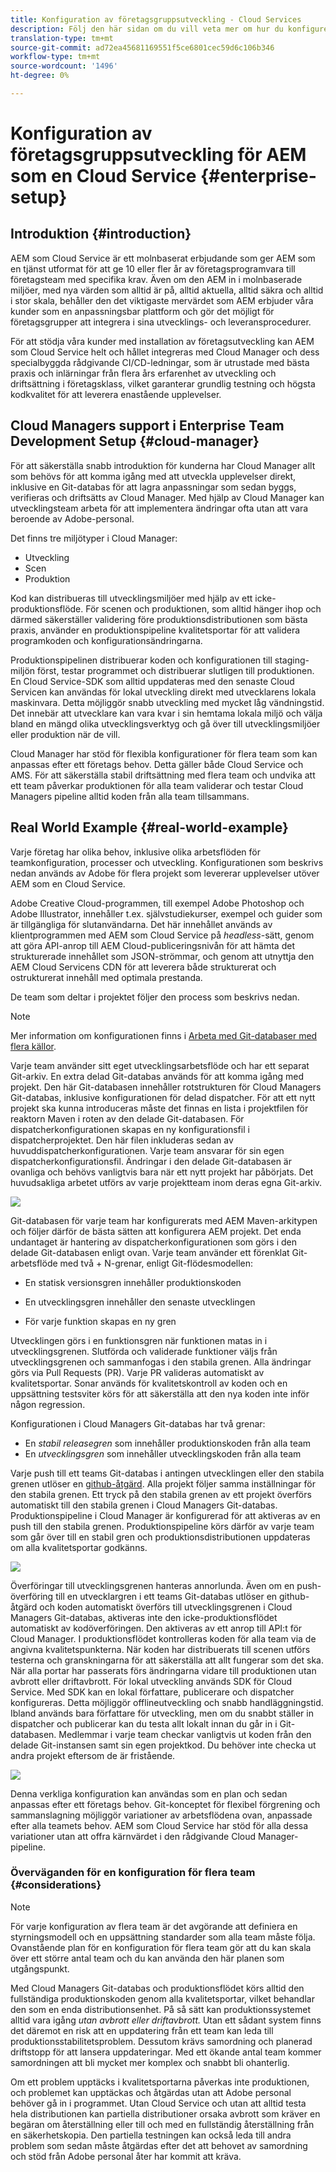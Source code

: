```yaml
---
title: Konfiguration av företagsgruppsutveckling - Cloud Services
description: Följ den här sidan om du vill veta mer om hur du konfigurerar Enterprise Team Development
translation-type: tm+mt
source-git-commit: ad72ea45681169551f5ce6801cec59d6c106b346
workflow-type: tm+mt
source-wordcount: '1496'
ht-degree: 0%

---
```


# Konfiguration av företagsgruppsutveckling för AEM som en Cloud Service {#enterprise-setup}

## Introduktion {#introduction}

AEM som Cloud Service är ett molnbaserat erbjudande som ger AEM som en tjänst utformat för att ge 10 eller fler år av företagsprogramvara till företagsteam med specifika krav. Även om den AEM in i molnbaserade miljöer, med nya värden som alltid är på, alltid aktuella, alltid säkra och alltid i stor skala, behåller den det viktigaste mervärdet som AEM erbjuder våra kunder som en anpassningsbar plattform och gör det möjligt för företagsgrupper att integrera i sina utvecklings- och leveransprocedurer.

För att stödja våra kunder med installation av företagsutveckling kan AEM som Cloud Service helt och hållet integreras med Cloud Manager och dess specialbyggda rådgivande CI/CD-ledningar, som är utrustade med bästa praxis och inlärningar från flera års erfarenhet av utveckling och driftsättning i företagsklass, vilket garanterar grundlig testning och högsta kodkvalitet för att leverera enastående upplevelser.

## Cloud Managers support i Enterprise Team Development Setup {#cloud-manager}

För att säkerställa snabb introduktion för kunderna har Cloud Manager allt som behövs för att komma igång med att utveckla upplevelser direkt, inklusive en Git-databas för att lagra anpassningar som sedan byggs, verifieras och driftsätts av Cloud Manager.
Med hjälp av Cloud Manager kan utvecklingsteam arbeta för att implementera ändringar ofta utan att vara beroende av Adobe-personal.

Det finns tre miljötyper i Cloud Manager:

* Utveckling
* Scen
* Produktion

Kod kan distribueras till utvecklingsmiljöer med hjälp av ett icke-produktionsflöde. För scenen och produktionen, som alltid hänger ihop och därmed säkerställer validering före produktionsdistributionen som bästa praxis, använder en produktionspipeline kvalitetsportar för att validera programkoden och konfigurationsändringarna.

Produktionspipelinen distribuerar koden och konfigurationen till staging-miljön först, testar programmet och distribuerar slutligen till produktionen.
En Cloud Service-SDK som alltid uppdateras med den senaste Cloud Servicen kan användas för lokal utveckling direkt med utvecklarens lokala maskinvara. Detta möjliggör snabb utveckling med mycket låg vändningstid. Det innebär att utvecklare kan vara kvar i sin hemtama lokala miljö och välja bland en mängd olika utvecklingsverktyg och gå över till utvecklingsmiljöer eller produktion när de vill.

Cloud Manager har stöd för flexibla konfigurationer för flera team som kan anpassas efter ett företags behov. Detta gäller både Cloud Service och AMS. För att säkerställa stabil driftsättning med flera team och undvika att ett team påverkar produktionen för alla team validerar och testar Cloud Managers pipeline alltid koden från alla team tillsammans.


## Real World Example {#real-world-example}

Varje företag har olika behov, inklusive olika arbetsflöden för teamkonfiguration, processer och utveckling. Konfigurationen som beskrivs nedan används av Adobe för flera projekt som levererar upplevelser utöver AEM som en Cloud Service.

Adobe Creative Cloud-programmen, till exempel Adobe Photoshop och Adobe Illustrator, innehåller t.ex. självstudiekurser, exempel och guider som är tillgängliga för slutanvändarna. Det här innehållet används av klientprogrammen med AEM som Cloud Service på *headless*-sätt, genom att göra API-anrop till AEM Cloud-publiceringsnivån för att hämta det strukturerade innehållet som JSON-strömmar, och genom att utnyttja den AEM Cloud Servicens CDN för att leverera både strukturerat och ostrukturerat innehåll med optimala prestanda.

De team som deltar i projektet följer den process som beskrivs nedan.

>[!NOTE]
>Mer information om konfigurationen finns i [Arbeta med Git-databaser med flera källor](https://experienceleague.adobe.com/docs/experience-manager-cloud-manager/using/managing-code/working-with-multiple-source-git-repos.html#managing-code).

Varje team använder sitt eget utvecklingsarbetsflöde och har ett separat Git-arkiv. En extra delad Git-databas används för att komma igång med projekt. Den här Git-databasen innehåller rotstrukturen för Cloud Managers Git-databas, inklusive konfigurationen för delad dispatcher. För att ett nytt projekt ska kunna introduceras måste det finnas en lista i projektfilen för reaktorn Maven i roten av den delade Git-databasen. För dispatcherkonfigurationen skapas en ny konfigurationsfil i dispatcherprojektet. Den här filen inkluderas sedan av huvuddispatcherkonfigurationen. Varje team ansvarar för sin egen dispatcherkonfigurationsfil. Ändringar i den delade Git-databasen är ovanliga och behövs vanligtvis bara när ett nytt projekt har påbörjats. Det huvudsakliga arbetet utförs av varje projektteam inom deras egna Git-arkiv.

![](assets/team-setup1.png)

Git-databasen för varje team har konfigurerats med AEM Maven-arkitypen och följer därför de bästa sätten att konfigurera AEM projekt. Det enda undantaget är hantering av dispatcherkonfigurationen som görs i den delade Git-databasen enligt ovan.
Varje team använder ett förenklat Git-arbetsflöde med två + N-grenar, enligt Git-flödesmodellen:

* En statisk versionsgren innehåller produktionskoden

* En utvecklingsgren innehåller den senaste utvecklingen

* För varje funktion skapas en ny gren


Utvecklingen görs i en funktionsgren när funktionen matas in i utvecklingsgrenen. Slutförda och validerade funktioner väljs från utvecklingsgrenen och sammanfogas i den stabila grenen. Alla ändringar görs via Pull Requests (PR). Varje PR valideras automatiskt av kvalitetsportar. Sonar används för kvalitetskontroll av koden och en uppsättning testsviter körs för att säkerställa att den nya koden inte inför någon regression.

Konfigurationen i Cloud Managers Git-databas har två grenar:

* En *stabil releasegren* som innehåller produktionskoden från alla team
* En *utvecklingsgren* som innehåller utvecklingskoden från alla team

Varje push till ett teams Git-databas i antingen utvecklingen eller den stabila grenen utlöser en [github-åtgärd](https://experienceleague.adobe.com/docs/experience-manager-cloud-manager/using/managing-code/working-with-multiple-source-git-repos.html?lang=en#managing-code). Alla projekt följer samma inställningar för den stabila grenen. Ett tryck på den stabila grenen av ett projekt överförs automatiskt till den stabila grenen i Cloud Managers Git-databas. Produktionspipeline i Cloud Manager är konfigurerad för att aktiveras av en push till den stabila grenen. Produktionspipeline körs därför av varje team som går över till en stabil gren och produktionsdistributionen uppdateras om alla kvalitetsportar godkänns.

![](assets/team-setup2.png)

Överföringar till utvecklingsgrenen hanteras annorlunda. Även om en push-överföring till en utvecklargren i ett teams Git-databas utlöser en github-åtgärd och koden automatiskt överförs till utvecklingsgrenen i Cloud Managers Git-databas, aktiveras inte den icke-produktionsflödet automatiskt av kodöverföringen. Den aktiveras av ett anrop till API:t för Cloud Manager.
I produktionsflödet kontrolleras koden för alla team via de angivna kvalitetspunkterna. När koden har distribuerats till scenen utförs testerna och granskningarna för att säkerställa att allt fungerar som det ska. När alla portar har passerats förs ändringarna vidare till produktionen utan avbrott eller driftavbrott.
För lokal utveckling används SDK för Cloud Service. Med SDK kan en lokal författare, publicerare och dispatcher konfigureras. Detta möjliggör offlineutveckling och snabb handläggningstid. Ibland används bara författare för utveckling, men om du snabbt ställer in dispatcher och publicerar kan du testa allt lokalt innan du går in i Git-databasen. Medlemmar i varje team checkar vanligtvis ut koden från den delade Git-instansen samt sin egen projektkod. Du behöver inte checka ut andra projekt eftersom de är fristående.

![](assets/team-setup3.png)

Denna verkliga konfiguration kan användas som en plan och sedan anpassas efter ett företags behov. Git-konceptet för flexibel förgrening och sammanslagning möjliggör variationer av arbetsflödena ovan, anpassade efter alla teamets behov. AEM som Cloud Service har stöd för alla dessa variationer utan att offra kärnvärdet i den rådgivande Cloud Manager-pipeline.

### Överväganden för en konfiguration för flera team {#considerations}

>[!NOTE]
>För varje konfiguration av flera team är det avgörande att definiera en styrningsmodell och en uppsättning standarder som alla team måste följa. Ovanstående plan för en konfiguration för flera team gör att du kan skala över ett större antal team och du kan använda den här planen som utgångspunkt.

Med Cloud Managers Git-databas och produktionsflödet körs alltid den fullständiga produktionskoden genom alla kvalitetsportar, vilket behandlar den som en enda distributionsenhet. På så sätt kan produktionssystemet alltid vara igång *utan avbrott eller driftavbrott.*
Utan ett sådant system finns det däremot en risk att en uppdatering från ett team kan leda till produktionsstabilitetsproblem. Dessutom krävs samordning och planerad driftstopp för att lansera uppdateringar. Med ett ökande antal team kommer samordningen att bli mycket mer komplex och snabbt bli ohanterlig.

Om ett problem upptäcks i kvalitetsportarna påverkas inte produktionen, och problemet kan upptäckas och åtgärdas utan att Adobe personal behöver gå in i programmet. Utan Cloud Service och utan att alltid testa hela distributionen kan partiella distributioner orsaka avbrott som kräver en begäran om återställning eller till och med en fullständig återställning från en säkerhetskopia. Den partiella testningen kan också leda till andra problem som sedan måste åtgärdas efter det att behovet av samordning och stöd från Adobe personal åter har kommit att kräva.